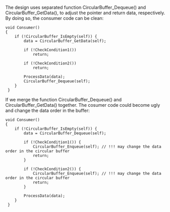 The design uses separated function CircularBuffer_Dequeue() and CircularBuffer_GetData(), to adjust the pointer and return data, respectively. By doing so, the consumer code can be clean: 

```
void Consumer()
{
    if (!CircularBuffer_IsEmpty(self)) {
        data = CircularBuffer_GetData(self);

        if (!CheckCondition1())
            return;

        if (!CheckCondition2())
            return;

        ProcessData(data);
        CircularBuffer_Dequeue(self);
    }
 }
```

If we merge the function CircularBuffer_Dequeue() and CircularBuffer_GetData() together. The cosumer code could become ugly and change the data order in the buffer: 
```
void Consumer()
{
    if (!CircularBuffer_IsEmpty(self)) {
        data = CircularBuffer_Dequeue(self);

        if (!CheckCondition1()) {
            CircularBuffer_Enqueue(self); // !!! may change the data order in the circular buffer
            return;
        }

        if (!CheckCondition2()) {
            CircularBuffer_Enqueue(self); // !!! may change the data order in the circular buffer
            return;
        }

        ProcessData(data);
    }
 }
```
